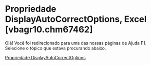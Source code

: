
# Propriedade DisplayAutoCorrectOptions, Excel [vbagr10.chm67462]

Olá! Você foi redirecionado para uma das nossas páginas de Ajuda F1. Selecione o tópico que estava procurando abaixo.

[Propriedade DisplayAutoCorrectOptions](http://msdn.microsoft.com/library/9264f123-b3f8-aebc-bfa5-9a3b9be98706%28Office.15%29.aspx)
